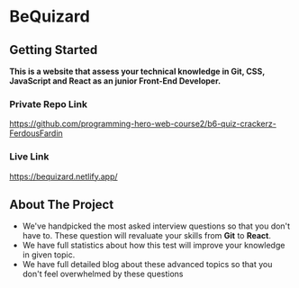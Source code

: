 <!-- Website Details -->

# BeQuizard

## Getting Started

**This is a website that assess your technical knowledge in Git, CSS, JavaScript and React as an junior Front-End Developer.**

<!-- Private repo link -->

### Private Repo Link

https://github.com/programming-hero-web-course2/b6-quiz-crackerz-FerdousFardin

<!-- Live Link -->

### Live Link

https://bequizard.netlify.app/

<!-- About this website  -->

## About The Project

- We've handpicked the most asked interview questions so that you don't have to. These question will revaluate your skills from **Git** to **React**.
- We have full statistics about how this test will improve your knowledge in given topic.
- We have full detailed blog about these advanced topics so that you don't feel overwhelmed by these questions
